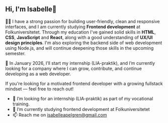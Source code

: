 ## Hi, I'm Isabelle👋

🧑‍💻 I have a strong passion for building user-friendly, clean and responsive interfaces, and I am currently studying **Frontend development** at Folkuniversitetet. Through my education I've gained solid skills in **HTML**, **CSS**, **JavaScript** and **React**, along with a good understanding of **UX/UI design principles**. I'm also exploring the backend side of web development using Node.js, and will continue deepening those skills in the upcoming semester.

📅 In January 2026, I’ll start my internship (LIA-praktik), and I’m currently looking for a company where I can grow, contribute, and continue developing as a web developer.

If you're looking for a motivated frontend developer with a growing fullstack mindset — feel free to reach out!


- 🔭 I’m looking for an internship (LIA-praktik) as part of my vocational training.
- 🌱 I’m currently studying frontend development at Folkuniversitetet
- 📫 Reach me on isabelleapelgren@gmail.com


